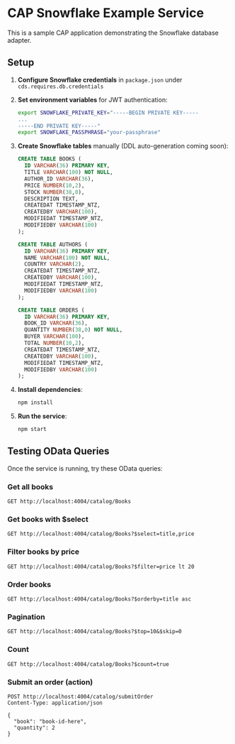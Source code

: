 # CAP Snowflake Example Service

This is a sample CAP application demonstrating the Snowflake database adapter.

## Setup

1. **Configure Snowflake credentials** in `package.json` under `cds.requires.db.credentials`

2. **Set environment variables** for JWT authentication:
   ```bash
   export SNOWFLAKE_PRIVATE_KEY="-----BEGIN PRIVATE KEY-----
   ...
   -----END PRIVATE KEY-----"
   export SNOWFLAKE_PASSPHRASE="your-passphrase"
   ```

3. **Create Snowflake tables** manually (DDL auto-generation coming soon):
   ```sql
   CREATE TABLE BOOKS (
     ID VARCHAR(36) PRIMARY KEY,
     TITLE VARCHAR(100) NOT NULL,
     AUTHOR_ID VARCHAR(36),
     PRICE NUMBER(10,2),
     STOCK NUMBER(38,0),
     DESCRIPTION TEXT,
     CREATEDAT TIMESTAMP_NTZ,
     CREATEDBY VARCHAR(100),
     MODIFIEDAT TIMESTAMP_NTZ,
     MODIFIEDBY VARCHAR(100)
   );

   CREATE TABLE AUTHORS (
     ID VARCHAR(36) PRIMARY KEY,
     NAME VARCHAR(100) NOT NULL,
     COUNTRY VARCHAR(2),
     CREATEDAT TIMESTAMP_NTZ,
     CREATEDBY VARCHAR(100),
     MODIFIEDAT TIMESTAMP_NTZ,
     MODIFIEDBY VARCHAR(100)
   );

   CREATE TABLE ORDERS (
     ID VARCHAR(36) PRIMARY KEY,
     BOOK_ID VARCHAR(36),
     QUANTITY NUMBER(38,0) NOT NULL,
     BUYER VARCHAR(100),
     TOTAL NUMBER(10,2),
     CREATEDAT TIMESTAMP_NTZ,
     CREATEDBY VARCHAR(100),
     MODIFIEDAT TIMESTAMP_NTZ,
     MODIFIEDBY VARCHAR(100)
   );
   ```

4. **Install dependencies**:
   ```bash
   npm install
   ```

5. **Run the service**:
   ```bash
   npm start
   ```

## Testing OData Queries

Once the service is running, try these OData queries:

### Get all books
```
GET http://localhost:4004/catalog/Books
```

### Get books with $select
```
GET http://localhost:4004/catalog/Books?$select=title,price
```

### Filter books by price
```
GET http://localhost:4004/catalog/Books?$filter=price lt 20
```

### Order books
```
GET http://localhost:4004/catalog/Books?$orderby=title asc
```

### Pagination
```
GET http://localhost:4004/catalog/Books?$top=10&$skip=0
```

### Count
```
GET http://localhost:4004/catalog/Books?$count=true
```

### Submit an order (action)
```
POST http://localhost:4004/catalog/submitOrder
Content-Type: application/json

{
  "book": "book-id-here",
  "quantity": 2
}
```

